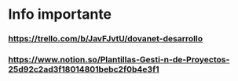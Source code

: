 # Info importante

### https://trello.com/b/JavFJvtU/dovanet-desarrollo
### https://www.notion.so/Plantillas-Gesti-n-de-Proyectos-25d92c2ad3f18014801bebc2f0b4e3f1
